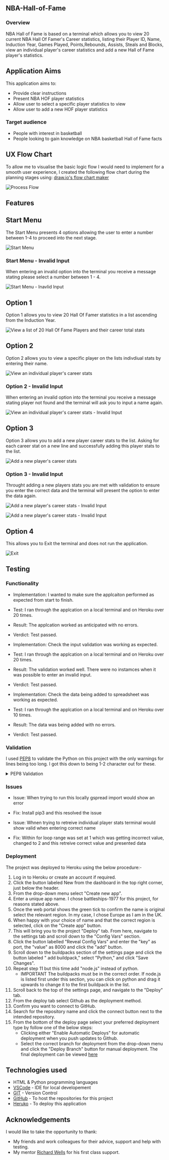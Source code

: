 ## NBA-Hall-of-Fame

### Overview

NBA Hall of Fame is based on a terminal which allows you to view 20 current NBA Hall Of Famer's Career statistics, listing their Player ID, Name, Induction Year, Games Played, Points,Rebounds, Assists, Steals and Blocks, view an individual player's career statistics and add a new Hall of Fame player's statistics.

## Application Aims

This application aims to:

- Provide clear instructions
- Present NBA HOF player statistics
- Allow user to select a specific player statistics to view
- Allow user to add a new HOF player statistics

### Target audience

- People with interest in basketball
- People looking to gain knowledge on NBA basketball Hall of Fame facts

## UX Flow Chart

To allow me to visualise the basic logic flow I would need to implement for a smooth user experience, I created the following flow chart during the planning stages using: [draw.io's flow chart maker](https://app.diagrams.net/)

![Process Flow](assets/images/Process%20Flow.png)

## Features

## Start Menu

The Start Menu presents 4 options allowing the user to enter a number between 1-4 to proceed into the next stage.

![Start Menu](assets/images/Hof%20Start%20Menu.png)

### Start Menu - Invalid Input

When entering an invalid option into the terminal you receive a message stating please select a number between 1 - 4.

![Start Menu - Inavlid Input](assets/images/hof%20start%20menu%20-%20inavlid.png)

## Option 1

Option 1 allows you to view 20 Hall Of Famer statistics in a list ascending from the Induction Year.

![View a list of 20 Hall Of Fame Players and their career total stats](assets/images/hof%20start%20menu%20success.png)

## Option 2

Option 2 allows you to view a specific player on the lists indivdiual stats by entering their name.

![View an individual player's career stats](assets/images/hof%20player%20-%20success.png)

### Option 2 - Invalid Input

When entering an invalid option into the terminal you receive a message stating player not found and the terminal will ask you to input a name again.

![View an individual player's career stats - Invalid Input](assets/images/hof%20player%20-%20invalid.png)

## Option 3

Option 3 allows you to add a new player career stats to the list. Asking for each career stat on a new line and successfully adding this player stats to the list.

![Add a new player's career stats](assets/images/hof%20add%20-%20success.png)

### Option 3 - Invalid Input

Throught adding a new players stats you are met with validation to ensure you enter the correct data and the terminal will present the option to enter the data again.

![Add a new player's career stats - Invalid Input](assets/images/hof%20add%20-%20invalid%20.png)

![Add a new player's career stats - Invalid Input](assets/images/hof%20add%20-%20invalid%202.png)

## Option 4

This allows you to Exit the terminal and does not run the application.

![Exit](assets/images/hof%20exit.png)

## Testing

### Functionality

- Implementation: I wanted to make sure the applcaiton performed as expected from start to finish.
- Test: I ran through the applcation on a local terminal and on Heroku over 20 times.
- Result: The applcation worked as anticipated with no errors.
- Verdict: Test passed.

- Implementation: Check the input validation was working as expected.
- Test: I ran through the applcation on a local terminal and on Heroku over 20 times.
- Result: The validation worked well. There were no instamces when it was possible to enter an invalid input.
- Verdict: Test passed.

- Implementation: Check the data being added to spreadsheet was working as expected.
- Test: I ran through the applcation on a local terminal and on Heroku over 10 times.
- Result: The data was being added with no errors.
- Verdict: Test passed.

### Validation

I used [PEP8](https://pep8ci.herokuapp.com/) to validate the Python on this project with the only warnings for lines being too long. I got this down to being 1-2 character out for these.

<details><summary>PEP8 Validation</summary>
<img src="assets/images/hof validation.png">
</details>

### Issues

- Issue: When trying to run this locally gspread import would show an error
- Fix:   Install pip3 and this resolved the issue

- Issue: Whnen trying to retreive individual player stats terminal would show valid when entering correct name
- Fix:   Within for loop range was set at 1 which was getting incorrect value, changed to 2 and this retreive correct value and presented data

### Deployment

The project was deployed to Heroku using the below procedure:-

1. Log in to Heroku or create an account if required.
2. Click the button labeled New from the dashboard in the top right corner, just below the header.
3. From the drop-down menu select "Create new app".
4. Enter a unique app name. I chose battleships-1977 for this project, for reasons stated above.
5. Once the web portal shows the green tick to confirm the name is original select the relevant region. In my case, I chose Europe as I am in the UK.
6. When happy with your choice of name and that the correct region is selected, click on the "Create app" button.
7. This will bring you to the project "Deploy" tab. From here, navigate to the settings tab and scroll down to the "Config Vars" section.
8. Click the button labelled "Reveal Config Vars" and enter the "key" as port, the "value" as 8000 and click the "add" button.
9. Scroll down to the buildpacks section of the settings page and click the button labeled " add buildpack," select "Python," and click "Save Changes".
10. Repeat step 11 but this time add "node.js" instead of python.
    - IMPORTANT The buildpacks must be in the correct order. If node.js is listed first under this section, you can click on python and drag it upwards to change it to the first buildpack in the list.
11. Scroll back to the top of the settings page, and navigate to the "Deploy" tab.
12. From the deploy tab select Github as the deployment method.
13. Confirm you want to connect to GitHub.
14. Search for the repository name and click the connect button next to the intended repository.
15. From the bottom of the deploy page select your preferred deployment type by follow one of the below steps:
    - Clicking either "Enable Automatic Deploys" for automatic deployment when you push updates to Github.
    - Select the correct branch for deployment from the drop-down menu and click the "Deploy Branch" button for manual deployment.
The final deployment can be viewed [here](https://nba-hall-of-fame-3d4f18769cc0.herokuapp.com/)

## Technologies used

- HTML & Python programming languages
- [VSCode](https://code.visualstudio.com/) - IDE for local developement
- [GIT](https://git-scm.com/) - Version Control
- [GitHub](https://github.com/) - To host the repositories for this project
- [Heruko](https://heroku.com/) - To deploy this application

## Acknowledgements

I would like to take the opportunity to thank:

- My friends and work colleagues for their advice, support and help with testing.
- My mentor [Richard Wells](https://github.com/D0nni387) for his first class support.
